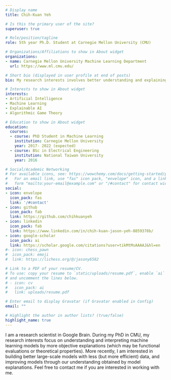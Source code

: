 ```yaml
---
# Display name
title: Chih-Kuan Yeh

# Is this the primary user of the site?
superuser: true

# Role/position/tagline
role: 5th year Ph.D. Student at Carnegie Mellon University (CMU)

# Organizations/Affiliations to show in About widget
organizations:
- name: Carnegie Mellon University Machine Learning Department
  url: https://www.ml.cmu.edu/

# Short bio (displayed in user profile at end of posts)
bio: My research interests involves better understanding and explaining machine learning algorithms.

# Interests to show in About widget
interests:
- Artificial Intelligence
- Machine Learning
- Explainable AI
- Algorithmic Game Theory

# Education to show in About widget
education:
  courses:
  - course: PhD Student in Machine Learning
    institution: Carnegie Mellon University
    year: 2017- 2022 (expected)
  - course: BSc in Electrical Engineering
    institution: National Taiwan University
    year: 2016

# Social/Academic Networking
# For available icons, see: https://wowchemy.com/docs/getting-started/page-builder/#icons
#   For an email link, use "fas" icon pack, "envelope" icon, and a link in the
#   form "mailto:your-email@example.com" or "/#contact" for contact widget.
social:
- icon: envelope
  icon_pack: fas
  link: '/#contact'
- icon: github
  icon_pack: fab
  link: https://github.com/chihkuanyeh
- icon: linkedin
  icon_pack: fab
  link: https://www.linkedin.com/in/chih-kuan-jason-yeh-8859378b/
- icon: google-scholar
  icon_pack: ai
  link: https://scholar.google.com/citations?user=tikMtMsAAAAJ&hl=en
#- icon: chess_pawn
#  icon_pack: emoji
#  link: https://lichess.org/@/jasony6582

# Link to a PDF of your resume/CV.
# To use: copy your resume to `static/uploads/resume.pdf`, enable `ai` icons in `params.toml`, 
# and uncomment the lines below.
# - icon: cv
#   icon_pack: ai
#   link: uploads/resume.pdf

# Enter email to display Gravatar (if Gravatar enabled in Config)
email: ""

# Highlight the author in author lists? (true/false)
highlight_name: true
---
```


I am a research scientist in Google Brain. During my PhD in CMU, my research interests focus on understanding and interpreting machine learning models by more objective explanations (which may be functional evaluations or theoretical properties). More recently, I am interested in building better large-scale models with less (but more efficient) data, and improving models through our understanding obtained by model explanations. Feel free to contact me if you are interested in working with me.